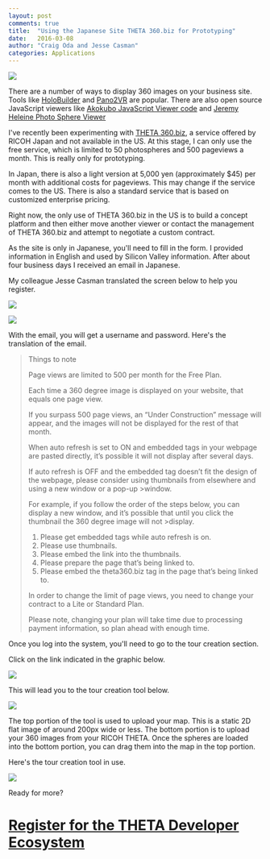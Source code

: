 ```yaml
---
layout: post
comments: true
title:  "Using the Japanese Site THETA 360.biz for Prototyping"
date:   2016-03-08
author: "Craig Oda and Jesse Casman"
categories: Applications
---
```


![](/blog/img/2016-03/drivereye-shot.png)

There are a number of ways to display 360 images on your business site.
Tools like [HoloBuilder](https://www.holobuilder.com/)
and
[Pano2VR](http://ggnome.com/pano2vr) are popular. There are also open source
JavaScript viewers like [Akokubo JavaScript Viewer code](https://github.com/theta360developers/ThetaViewer)
and [Jeremy Heleine Photo Sphere Viewer](https://github.com/JeremyHeleine/Photo-Sphere-Viewer)

I've recently been experimenting with
[THETA 360.biz](https://theta360.biz/ja/), a service offered by RICOH
Japan and not available in the US. At this stage, I can only use
the free service, which is limited to 50 photospheres and 500 pageviews a
month. This is really only for prototyping.

In Japan, there is also a light version at 5,000 yen (approximately $45) per
month with additional costs for pageviews. This may change if the service
comes to the US. There is also a standard service that is based on
customized enterprise pricing.

Right now, the only use of THETA 360.biz in the US is to build a
concept platform and then either move another viewer or contact
the management of THETA 360.biz and attempt to negotiate a custom
contract.

As the site is only in Japanese, you'll need to fill in the form.
I provided information in English and used by Silicon Valley
information. After about four business days I received an email in
Japanese.

My colleague Jesse Casman translated the screen below to help you register.

![](/blog/img/2016-03/top.png)

![](/blog/img/2016-03/bottom.png)

With the email, you will get a username and password. Here's the translation
of the email.

>Things to note
>
>Page views are limited to 500 per month for the Free Plan.
>
>Each time a 360 degree image is displayed on your website, that equals one page view.
>
>If you surpass 500 page views, an “Under Construction” message will appear, and the images will not be displayed for the rest of that month.
>
>When auto refresh is set to ON and embedded tags in your webpage are pasted directly, it’s possible it will not display after several days.
>
>If auto refresh is OFF and the embedded tag doesn’t fit the design of the webpage, please consider using thumbnails from elsewhere and using a new window or a pop-up >window.
>
>For example, if you follow the order of the steps below, you can display a new window, and it’s possible that until you click the thumbnail the 360 degree image will not >display.
>
>1. Please get embedded tags while auto refresh is on.
>2. Please use thumbnails.
>3. Please embed the link into the thumbnails.
>4. Please prepare the page that’s being linked to.
>5. Please embed the theta360.biz tag in the page that’s being linked to.
>
>In order to change the limit of page views, you need to change your contract to a Lite or Standard Plan.
>
>Please note, changing your plan will take time due to processing payment information, so plan ahead with enough time.


Once you log into the system, you'll need to go to the tour creation section.

Click on the link indicated in the graphic below.

![](/blog/img/2016-03/360biz-dashboard.png)

This will lead you to the tour creation tool below.

![](/blog/img/2016-03/tour.png)

The top portion of the tool is used to upload your map. This is a static 2D flat
image of around 200px wide or less. The bottom portion is to upload your 360
images from your RICOH THETA. Once the spheres are loaded into the bottom
portion, you can drag them into the map in the top portion.

Here's the tour creation tool in use.

![](/blog/img/2016-03/theta360-editing.png)

Ready for more?

# [Register for the THETA Developer Ecosystem](http://theta360.guide/ecosystem/)
